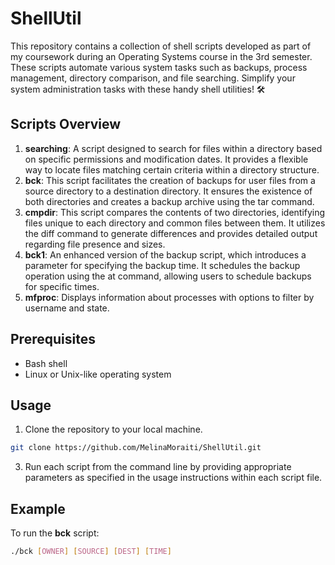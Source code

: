 # ShellUtil
This repository contains a collection of shell scripts developed as part of my coursework during an Operating Systems course in the 3rd semester. These scripts automate various system tasks such as backups, process management, directory comparison, and file searching. Simplify your system administration tasks with these handy shell utilities! 🛠️

## Scripts Overview

1. **searching**: A script designed to search for files within a directory based on specific permissions and modification dates. It provides a flexible way to locate files matching certain criteria within a directory structure.
2. **bck**: This script facilitates the creation of backups for user files from a source directory to a destination directory. It ensures the existence of both directories and creates a backup archive using the tar command.
3. **cmpdir**: This script compares the contents of two directories, identifying files unique to each directory and common files between them. It utilizes the diff command to generate differences and provides detailed output regarding file presence and sizes.
4. **bck1**: An enhanced version of the backup script, which introduces a parameter for specifying the backup time. It schedules the backup operation using the at command, allowing users to schedule backups for specific times.
5. **mfproc**: Displays information about processes with options to filter by username and state.
   
## Prerequisites
- Bash shell
- Linux or Unix-like operating system

## Usage
1. Clone the repository to your local machine.
```bash
git clone https://github.com/MelinaMoraiti/ShellUtil.git
```
3. Run each script from the command line by providing appropriate parameters as specified in the usage instructions within each script file.

## Example
To run the **bck** script:
```bash
./bck [OWNER] [SOURCE] [DEST] [TIME]
```
